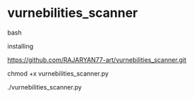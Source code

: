 # vurnebilities_scanner
bash 

installing

https://github.com/RAJARYAN77-art/vurnebilities_scanner.git

chmod +x vurnebilities_scanner.py

./vurnebilities_scanner.py <ip address>
